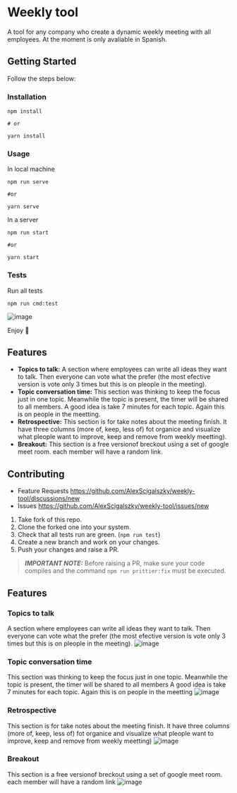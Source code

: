 # Weekly tool

A tool for any company who create a dynamic weekly meeting with all employees. At the moment is only avaliable in Spanish.

## Getting Started

Follow the steps below:

### Installation

```
npm install

# or

yarn install
```

### Usage

In local machine

```
npm run serve

#or

yarn serve
```

In a server

```
npm run start

#or

yarn start
```

### Tests

Run all tests

```
npm run cmd:test
```
![image](https://user-images.githubusercontent.com/20727215/151627076-8c9b080a-7a26-4d2b-b356-8064c914b22d.png)


Enjoy 🎉

## Features

- **Topics to talk:** A section where employees can write all ideas they want to talk. Then everyone can vote what the prefer (the most efective version is vote only 3 times but this is on pleople in the meeting).
- **Topic conversation time:** This section was thinking to keep the focus just in one topic. Meanwhile the topic is present, the timer will be shared to all members. A good idea is take 7 minutes for each topic. Again this is on people in the meetting.
- **Retrospective:** This section is for take notes about the meeting finish. It have three columns (more of, keep, less of) fot organice and visualize what pleople want to improve, keep and remove from weekly meetting).
- **Breakout:** This section is a free versionof breckout using a set of google meet room. each member will have a random link.

## Contributing

- Feature Requests https://github.com/AlexScigalszky/weekly-tool/discussions/new
- Issues https://github.com/AlexScigalszky/weekly-tool/issues/new

1. Take fork of this repo.
2. Clone the forked one into your system.
3. Check that all tests run are green. (`npm run test`)
4. Create a new branch and work on your changes.
5. Push your changes and raise a PR.

> **_IMPORTANT NOTE:_** Before raising a PR, make sure your code compiles and the command `npm run prittier:fix` must be executed.

## Features

### Topics to talk

A section where employees can write all ideas they want to talk.
Then everyone can vote what the prefer (the most efective version is vote only 3 times but this is on pleople in the meeting).
![image](https://user-images.githubusercontent.com/20727215/150140634-a54a213d-13cf-45de-a9da-129796f30615.png)

### Topic conversation time

This section was thinking to keep the focus just in one topic. Meanwhile the topic is present, the timer will be shared to all members
A good idea is take 7 minutes for each topic. Again this is on people in the meetting
![image](https://user-images.githubusercontent.com/20727215/150140938-87b0ccd1-606a-4a34-8864-e46895bfbc92.png)

### Retrospective

This section is for take notes about the meeting finish. It have three columns (more of, keep, less of) fot organice and visualize what pleople want to improve, keep and remove from weekly meetting)
![image](https://user-images.githubusercontent.com/20727215/150141088-fe187fa6-6d74-4d2b-a639-73e4a02949b7.png)

### Breakout

This section is a free versionof breckout using a set of google meet room. each member will have a random link
![image](https://user-images.githubusercontent.com/20727215/150141665-f77cc951-ff37-4031-bd63-b1fbfa088d9f.png)
